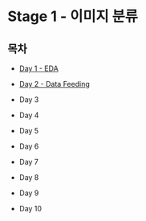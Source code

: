 # Stage 1 - 이미지 분류

## 목차

* [Day 1 - EDA](./Day1.md)

* [Day 2 - Data Feeding](./Day2.md)

* Day 3

* Day 4

* Day 5

* Day 6

* Day 7

* Day 8

* Day 9

* Day 10